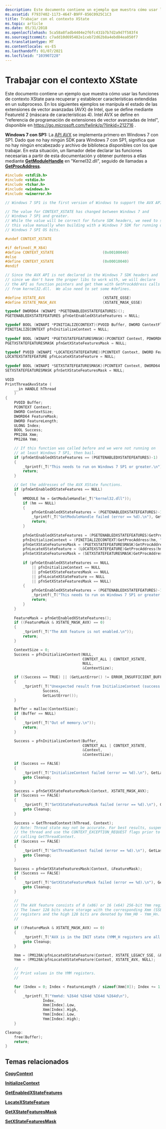 ```yaml
---
description: Este documento contiene un ejemplo que muestra cómo usar las funciones de contexto XState para recuperar y establecer características extendidas en un subproceso.
ms.assetid: F7937402-1173-4647-B9FF-856C0925C1C3
title: Trabajar con el contexto XState
ms.topic: article
ms.date: 05/31/2018
ms.openlocfilehash: 5ca58a8fadb4404e2f6fc431b7b7d2a9d7f583f4
ms.sourcegitcommit: c7add10d695482e1ceb72d62b8a4ebd84ea050f7
ms.translationtype: MT
ms.contentlocale: es-ES
ms.lasthandoff: 01/07/2021
ms.locfileid: "103907228"
---
```

# <a name="working-with-xstate-context"></a>Trabajar con el contexto XState

Este documento contiene un ejemplo que muestra cómo usar las funciones de contexto XState para recuperar y establecer características extendidas en un subproceso. En los siguientes ejemplos se manipula el estado de las extensiones de vector avanzadas (AVX) de Intel, que se define mediante FeatureId 2 (máscara de características 4). Intel AVX se define en "referencia de programación de extensiones de vector avanzadas de Intel", disponible en <https://go.microsoft.com/fwlink/p/?linkid=212716> .

**Windows 7 con SP1:** La [API AVX](avx-support-portal.md) se implementa primero en Windows 7 con SP1. Dado que no hay ningún SDK para Windows 7 con SP1, significa que no hay ningún encabezado y archivo de biblioteca disponibles con los que trabajar. En esta situación, un llamador debe declarar las funciones necesarias a partir de esta documentación y obtener punteros a ellas mediante [**GetModuleHandle**](/windows/win32/api/libloaderapi/nf-libloaderapi-getmodulehandlea) en "Kernel32.dll", seguido de llamadas a [**GetProcAddress**](/windows/win32/api/libloaderapi/nf-libloaderapi-getprocaddress).


```C++
#include <stdlib.h>
#include <stdio.h>
#include <tchar.h>
#include <windows.h>
#include <winerror.h>

// Windows 7 SP1 is the first version of Windows to support the AVX API.

// The value for CONTEXT_XSTATE has changed between Windows 7 and
// Windows 7 SP1 and greater.
// While the value will be correct for future SDK headers, we need to set 
// this value manually when building with a Windows 7 SDK for running on 
// Windows 7 SPI OS bits.

#undef CONTEXT_XSTATE

#if defined(_M_X64)
#define CONTEXT_XSTATE                      (0x00100040)
#else
#define CONTEXT_XSTATE                      (0x00010040)
#endif

// Since the AVX API is not declared in the Windows 7 SDK headers and 
// since we don't have the proper libs to work with, we will declare 
// the API as function pointers and get them with GetProcAddress calls 
// from kernel32.dll.  We also need to set some #defines.

#define XSTATE_AVX                          (XSTATE_GSSE)
#define XSTATE_MASK_AVX                     (XSTATE_MASK_GSSE)

typedef DWORD64 (WINAPI *PGETENABLEDXSTATEFEATURES)();
PGETENABLEDXSTATEFEATURES pfnGetEnabledXStateFeatures = NULL;

typedef BOOL (WINAPI *PINITIALIZECONTEXT)(PVOID Buffer, DWORD ContextFlags, PCONTEXT* Context, PDWORD ContextLength);
PINITIALIZECONTEXT pfnInitializeContext = NULL;
    
typedef BOOL (WINAPI *PGETXSTATEFEATURESMASK)(PCONTEXT Context, PDWORD64 FeatureMask);
PGETXSTATEFEATURESMASK pfnGetXStateFeaturesMask = NULL;

typedef PVOID (WINAPI *LOCATEXSTATEFEATURE)(PCONTEXT Context, DWORD FeatureId, PDWORD Length);
LOCATEXSTATEFEATURE pfnLocateXStateFeature = NULL;
    
typedef BOOL (WINAPI *SETXSTATEFEATURESMASK)(PCONTEXT Context, DWORD64 FeatureMask);
SETXSTATEFEATURESMASK pfnSetXStateFeaturesMask = NULL;
    
VOID
PrintThreadAvxState (
    __in HANDLE hThread
    )
{
    PVOID Buffer;
    PCONTEXT Context;
    DWORD ContextSize;
    DWORD64 FeatureMask;
    DWORD FeatureLength;
    ULONG Index;
    BOOL Success;
    PM128A Xmm;
    PM128A Ymm;

    // If this function was called before and we were not running on 
    // at least Windows 7 SP1, then bail.
    if (pfnGetEnabledXStateFeatures == (PGETENABLEDXSTATEFEATURES)-1)
    {
        _tprintf(_T("This needs to run on Windows 7 SP1 or greater.\n"));
        return;
    }

    // Get the addresses of the AVX XState functions.
    if (pfnGetEnabledXStateFeatures == NULL)
    {
        HMODULE hm = GetModuleHandle(_T("kernel32.dll"));
        if (hm == NULL)
        {
            pfnGetEnabledXStateFeatures = (PGETENABLEDXSTATEFEATURES)-1;
            _tprintf(_T("GetModuleHandle failed (error == %d).\n"), GetLastError());
            return;
        }
        
        pfnGetEnabledXStateFeatures = (PGETENABLEDXSTATEFEATURES)GetProcAddress(hm, "GetEnabledXStateFeatures");
        pfnInitializeContext = (PINITIALIZECONTEXT)GetProcAddress(hm, "InitializeContext");
        pfnGetXStateFeaturesMask = (PGETXSTATEFEATURESMASK)GetProcAddress(hm, "GetXStateFeaturesMask");
        pfnLocateXStateFeature = (LOCATEXSTATEFEATURE)GetProcAddress(hm, "LocateXStateFeature");
        pfnSetXStateFeaturesMask = (SETXSTATEFEATURESMASK)GetProcAddress(hm, "SetXStateFeaturesMask");
        
        if (pfnGetEnabledXStateFeatures == NULL
            || pfnInitializeContext == NULL
            || pfnGetXStateFeaturesMask == NULL
            || pfnLocateXStateFeature == NULL
            || pfnSetXStateFeaturesMask == NULL)
        {
            pfnGetEnabledXStateFeatures = (PGETENABLEDXSTATEFEATURES)-1;
            _tprintf(_T("This needs to run on Windows 7 SP1 or greater.\n"));
            return;
        }
    }
    
    FeatureMask = pfnGetEnabledXStateFeatures();
    if ((FeatureMask & XSTATE_MASK_AVX) == 0)
    {
        _tprintf(_T("The AVX feature is not enabled.\n"));
        return;
    }

    ContextSize = 0;
    Success = pfnInitializeContext(NULL,
                                   CONTEXT_ALL | CONTEXT_XSTATE,
                                   NULL,
                                   &ContextSize);

    if ((Success == TRUE) || (GetLastError() != ERROR_INSUFFICIENT_BUFFER))
    {
        _tprintf(_T("Unexpected result from InitializeContext (success == %d, error == %d).\n"),
                 Success,
                 GetLastError());
    }

    Buffer = malloc(ContextSize);
    if (Buffer == NULL)
    {
        _tprintf(_T("Out of memory.\n"));
        return;
    }

    Success = pfnInitializeContext(Buffer,
                                   CONTEXT_ALL | CONTEXT_XSTATE,
                                   &Context,
                                   &ContextSize);

    if (Success == FALSE)
    {
        _tprintf(_T("InitializeContext failed (error == %d).\n"), GetLastError());
        goto Cleanup;
    }

    Success = pfnSetXStateFeaturesMask(Context, XSTATE_MASK_AVX);
    if (Success == FALSE)
    {
        _tprintf(_T("SetXStateFeaturesMask failed (error == %d).\n"), GetLastError());
        goto Cleanup;
    }
    
    Success = GetThreadContext(hThread, Context);
    // Note: Thread state may not be accurate. For best results, suspend 
    // the thread and use the CONTEXT_EXCEPTION_REQUEST flags prior to 
    // calling GetThreadContext.
    if (Success == FALSE)
    {
        _tprintf(_T("GetThreadContext failed (error == %d).\n"), GetLastError());
        goto Cleanup;
    }

    Success = pfnGetXStateFeaturesMask(Context, &FeatureMask);
    if (Success == FALSE)
    {
        _tprintf(_T("GetXStateFeatureMask failed (error == %d).\n"), GetLastError());
        goto Cleanup;
    }

    //
    // The AVX feature consists of 8 (x86) or 16 (x64) 256-bit Ymm registers.
    // The lower 128 bits share storage with the corresponding Xmm (SSE)
    // registers and the high 128 bits are denoted by Ymm_H0 - Ymm_Hn.
    //

    if ((FeatureMask & XSTATE_MASK_AVX) == 0)
    {
        _tprintf(_T("AVX is in the INIT state (YMM_H registers are all zero).\n"));
        goto Cleanup;
    }

    Xmm = (PM128A)pfnLocateXStateFeature(Context, XSTATE_LEGACY_SSE, &FeatureLength);
    Ymm = (PM128A)pfnLocateXStateFeature(Context, XSTATE_AVX, NULL);

    //
    // Print values in the YMM registers.
    //

    for (Index = 0; Index < FeatureLength / sizeof(Xmm[0]); Index += 1)
    {
        _tprintf(_T("Ymm%d: %I64d %I64d %I64d %I64d\n"),
                 Index,
                 Xmm[Index].Low,
                 Xmm[Index].High,
                 Ymm[Index].Low,
                 Ymm[Index].High);
    }

Cleanup:
    free(Buffer);
    return;
} 
```



## <a name="related-topics"></a>Temas relacionados

<dl> <dt>

[**CopyContext**](/windows/desktop/api/WinBase/nf-winbase-copycontext)
</dt> <dt>

[**InitializeContext**](/windows/desktop/api/WinBase/nf-winbase-initializecontext)
</dt> <dt>

[**GetEnabledXStateFeatures**](/windows/desktop/api/WinBase/nf-winbase-getenabledxstatefeatures)
</dt> <dt>

[**LocateXStateFeature**](/windows/desktop/api/WinBase/nf-winbase-locatexstatefeature)
</dt> <dt>

[**GetXStateFeaturesMask**](/windows/desktop/api/WinBase/nf-winbase-getxstatefeaturesmask)
</dt> <dt>

[**SetXStateFeaturesMask**](/windows/desktop/api/WinBase/nf-winbase-setxstatefeaturesmask)
</dt> </dl>

 

 
